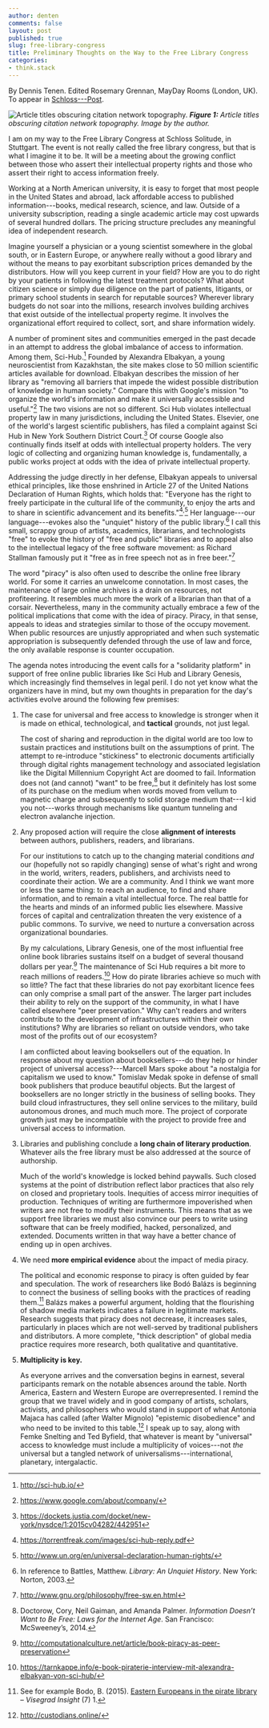 ```yaml
---
author: denten
comments: false
layout: post
published: true
slug: free-library-congress
title: Preliminary Thoughts on the Way to the Free Library Congress
categories:
- think.stack
---
```


By Dennis Tenen. Edited Rosemary Grennan, MayDay Rooms (London, UK). To appear
in [Schloss---Post](http://schloss-post.com/).

![Article titles obscuring citation network topography.](/assets/star.jpg)
***Figure 1:** Article titles obscuring citation network topography. Image by
the author.*

I am on my way to the Free Library Congress at Schloss Solitude, in Stuttgart.
The event is not really called the free library congress, but that is what I
imagine it to be. It will be a meeting about the growing conflict between
those who assert their intellectual property rights and those who assert their
right to access information freely.

Working at a North American university, it is easy to forget that most people
in the United States and abroad, lack affordable access to published
information---books, medical research, science, and law.  Outside of a
university subscription, reading a single academic article may cost upwards of
several hundred dollars. The pricing structure precludes any meaningful idea
of independent research.

Imagine yourself a physician or a young scientist somewhere in the global
south, or in Eastern Europe, or anywhere really without a good library and
without the means to pay exorbitant subscription prices demanded by the
distributors. How will you keep current in your field?  How are you to do
right by your patients in following the latest treatment protocols? What about
citizen science or simply due diligence on the part of patients, litigants, or
primary school students in search for reputable sources? Wherever library
budgets do not soar into the millions, research involves building archives
that exist outside of the intellectual property regime. It involves the
organizational effort required to collect, sort, and share information widely.

A number of prominent sites and communities emerged in the past decade in an
attempt to address the global imbalance of access to information.  Among them,
Sci-Hub.[^1] Founded by Alexandra Elbakyan, a young neuroscientist from
Kazakhstan, the site makes close to 50 million scientific articles available
for download. Elbakyan describes the mission of her library as "removing all
barriers that impede the widest possible distribution of knowledge in human
society." Compare this with Google's mission "to organize the world's
information and make it universally accessible and useful."[^2] The two
visions are not so different. Sci Hub violates intellectual property law in
many jurisdictions, including the United States. Elsevier, one of the world's
largest scientific publishers, has filed a complaint against Sci Hub in New
York Southern District Court.[^3] Of course Google also continually finds
itself at odds with intellectual property holders. The very logic of
collecting and organizing human knowledge is, fundamentally, a public works
project at odds with the idea of private intellectual property.

Addressing the judge directly in her defense, Elbakyan appeals to universal
ethical principles, like those enshrined in Article 27 of the United Nations
Declaration of Human Rights, which holds that: "Everyone has the right to
freely participate in the cultural life of the community, to enjoy the arts
and to share in scientific advancement and its benefits."[^4]<sup>,</sup>[^5]
Her language---our language---evokes also the "unquiet" history of the public
library.[^6] I call this small, scrappy group of artists, academics,
librarians, and technologists "free" to evoke the history of "free and public"
libraries and to appeal also to the intellectual legacy of the free software
movement: as Richard Stallman famously put it "free as in free speech not as
in free beer."[^7]

The word "piracy" is also often used to describe the online free library
world. For some it carries an unwelcome connotation. In most cases, the
maintenance of large online archives is a drain on resources, not
profiteering. It resembles much more the work of a librarian than that of a
corsair. Nevertheless, many in the community actually embrace a few of the
political implications that come with the idea of piracy. Piracy, in that
sense, appeals to ideas and strategies similar to those of the occupy
movement. When public resources are unjustly appropriated and when such
systematic appropriation is subsequently defended through the use of law and
force, the only available response is counter occupation.

The agenda notes introducing the event calls for a "solidarity platform" in
support of free online public libraries like Sci Hub and Library Genesis,
which increasingly find themselves in legal peril. I do not yet know what the
organizers have in mind, but my own thoughts in preparation for the day's
activities evolve around the following few premises:

1.  The case for universal and free access to knowledge is stronger when it is
made on ethical, technological, and **tactical** grounds, not just legal.

    The cost of sharing and reproduction in the digital world are too low to
sustain practices and institutions built on the assumptions of print. The
attempt to re-introduce "stickiness" to electronic documents artificially
through digital rights management technology and associated legislation like
the Digital Millennium Copyright Act are doomed to fail. Information does not
(and cannot) "want" to be free,[^8] but it definitely has lost some of its
purchase on the medium when words moved from vellum to magnetic charge and
subsequently to solid storage medium that---I kid you not---works through
mechanisms like quantum tunneling and electron avalanche injection.

2.  Any proposed action will require the close **alignment of interests**
between authors, publishers, readers, and librarians.

    For our institutions to catch up to the changing material conditions *and*
our (hopefully not so rapidly changing) sense of what's right and wrong in the
world, writers, readers, publishers, and archivists need to coordinate their
action. We are a community. And I think we want more or less the same thing:
to reach an audience, to find and share information, and to remain a vital
intellectual force. The real battle for the hearts and minds of an informed
public lies elsewhere. Massive forces of capital and centralization threaten
the very existence of a public commons. To survive, we need to nurture a
conversation across organizational boundaries.

    By my calculations, Library Genesis, one of the most influential free
online book libraries sustains itself on a budget of several thousand dollars
per year.[^9] The maintenance of Sci Hub requires a bit more to reach millions
of readers.[^10] How do pirate libraries achieve so much with so little? The
fact that these libraries do not pay exorbitant licence fees can only comprise
a small part of the answer. The larger part includes their ability to rely on
the support of the community, in what I have called elsewhere "peer
preservation." Why can't readers and writers contribute to the development of
infrastructures within their own institutions? Why are libraries so reliant on
outside vendors, who take most of the profits out of our ecosystem?

    I am conflicted about leaving booksellers out of the equation. In response
about my question about booksellers---do they help or hinder project of
universal access?---Marcell Mars spoke about "a nostalgia for capitalism we
used to know." Tomislav Medak spoke in defense of small book publishers that
produce beautiful objects. But the largest of booksellers are no longer
strictly in the business of selling books. They build cloud infrastructures,
they sell online services to the military, build autonomous drones, and much
much more. The project of corporate growth just may be incompatible with the
project to provide free and universal access to information.

3.  Libraries and publishing conclude a **long chain of literary production**.
Whatever ails the free library must be also addressed at the source of
authorship.

    Much of the world's knowledge is locked behind paywalls. Such closed
systems at the point of distribution reflect labor practices that also rely on
closed and proprietary tools. Inequities of access mirror inequities of
production. Techniques of writing are furthermore impoverished when writers
are not free to modify their instruments. This means that as we support free
libraries we must also convince our peers to write using software that can be
freely modified, hacked, personalized, and extended. Documents written in that
way have a better chance of ending up in open archives.

4.  We need **more empirical evidence** about the impact of media piracy.

    The political and economic response to piracy is often guided by fear and
speculation. The work of researchers like Bodó Balázs is beginning to connect
the business of selling books with the practices of reading them.[^11] Balázs
makes a powerful argument, holding that the flourishing of shadow media
markets indicates a failure in legitimate markets. Research suggests that
piracy does not decrease, it increases sales, particularly in places which are
not well-served by traditional publishers and distributors. A more complete,
"thick description" of global media practice requires more research, both
qualitative and quantitative.

5.  **Multiplicity is key.**

    As everyone arrives and the conversation begins in earnest, several
participants remark on the notable absences around the table. North America,
Eastern and Western Europe are overrepresented. I remind the group that we
travel widely and in good company of artists, scholars, activists, and
philosophers who would stand in support of what Antonia Majaca has called
(after Walter Mignolo) "epistemic disobedience" and who need to be invited to
this table.[^12] I speak up to say, along with Femke Snelting and Ted Byfield,
that whatever is meant by "universal" access to knowledge must include a
multiplicity of voices---not *the* universal but a tangled network of
universalisms---international, planetary, intergalactic.

[^1]: <http://sci-hub.io/>

[^2]: <https://www.google.com/about/company/>

[^3]: <https://dockets.justia.com/docket/new-york/nysdce/1:2015cv04282/442951>

[^4]: <https://torrentfreak.com/images/sci-hub-reply.pdf>

[^5]: <http://www.un.org/en/universal-declaration-human-rights/>

[^6]: In reference to Battles, Matthew. *Library: An Unquiet History*.
    New York: Norton, 2003.

[^7]: <http://www.gnu.org/philosophy/free-sw.en.html>

[^8]: Doctorow, Cory, Neil Gaiman, and Amanda Palmer. *Information
    Doesn’t Want to Be Free: Laws for the Internet Age*. San Francisco:
    McSweeney’s, 2014.

[^9]: <http://computationalculture.net/article/book-piracy-as-peer-preservation>

[^10]: <https://tarnkappe.info/e-book-piraterie-interview-mit-alexandra-elbakyan-von-sci-hub/>

[^11]: See for example Bodo, B. (2015). [Eastern Europeans in the pirate
    library](http://www.warsystems.hu/2015/06/23/eastern-europeans-in-the-pirate-library-visegrad-insight-7-1/)
    – *Visegrad Insight* (7) 1.

[^12]: <http://custodians.online/>
